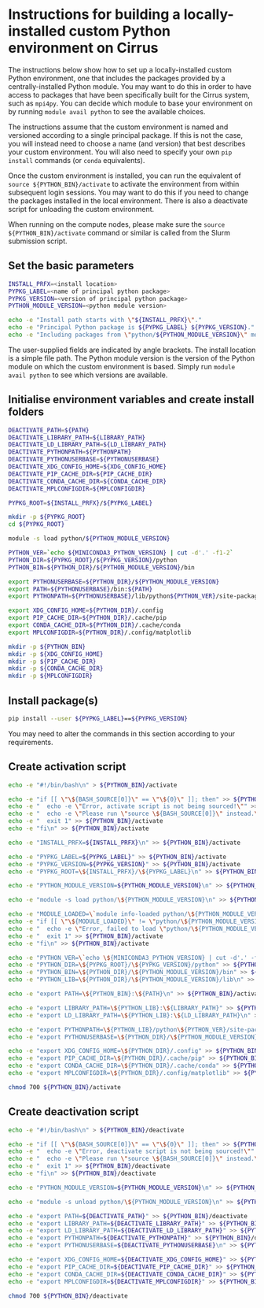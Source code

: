Instructions for building a locally-installed custom Python environment on Cirrus
=================================================================================
  
The instructions below show how to set up a locally-installed custom Python environment, one that includes
the packages provided by a centrally-installed Python module. You may want to do this in order to have
access to packages that have been specifically built for the Cirrus system, such as `mpi4py`. You can decide
which module to base your environment on by running `module avail python` to see the available choices.

The instructions assume that the custom environment is named and versioned according to a single principal package.
If this is not the case, you will instead need to choose a name (and version) that best describes your custom environment.
You will also need to specify your own `pip install` commands (or `conda` equivalents).

Once the custom environment is installed, you can run the equivalent of `source ${PYTHON_BIN}/activate` to activate
the environment from within subsequent login sessions. You may want to do this if you need to change the packages
installed in the local environment. There is also a deactivate script for unloading the custom environment.

When running on the compute nodes, please make sure the `source ${PYTHON_BIN}/activate` command or similar
is called from the Slurm submission script.


Set the basic parameters
------------------------

```bash
INSTALL_PRFX=<install location>
PYPKG_LABEL=<name of principal python package>
PYPKG_VERSION=<version of principal python package>
PYTHON_MODULE_VERSION=<python module version>

echo -e "Install path starts with \"${INSTALL_PRFX}\"."
echo -e "Principal Python package is ${PYPKG_LABEL} ${PYPKG_VERSION}."
echo -e "Including packages from \"python/${PYTHON_MODULE_VERSION}\" module.\n"
```

The user-supplied fields are indicated by angle brackets.
The install location is a simple file path.
The Python module version is the version of the Python module on which the custom environment is based.
Simply run `module avail python` to see which versions are available.


Initialise environment variables and create install folders
-----------------------------------------------------------

```bash
DEACTIVATE_PATH=${PATH}
DEACTIVATE_LIBRARY_PATH=${LIBRARY_PATH}
DEACTIVATE_LD_LIBRARY_PATH=${LD_LIBRARY_PATH}
DEACTIVATE_PYTHONPATH=${PYTHONPATH}
DEACTIVATE_PYTHONUSERBASE=${PYTHONUSERBASE}
DEACTIVATE_XDG_CONFIG_HOME=${XDG_CONFIG_HOME}
DEACTIVATE_PIP_CACHE_DIR=${PIP_CACHE_DIR}
DEACTIVATE_CONDA_CACHE_DIR=${CONDA_CACHE_DIR}
DEACTIVATE_MPLCONFIGDIR=${MPLCONFIGDIR}

PYPKG_ROOT=${INSTALL_PRFX}/${PYPKG_LABEL}

mkdir -p ${PYPKG_ROOT}
cd ${PYPKG_ROOT}

module -s load python/${PYTHON_MODULE_VERSION}

PYTHON_VER=`echo ${MINICONDA3_PYTHON_VERSION} | cut -d'.' -f1-2`
PYTHON_DIR=${PYPKG_ROOT}/${PYPKG_VERSION}/python
PYTHON_BIN=${PYTHON_DIR}/${PYTHON_MODULE_VERSION}/bin

export PYTHONUSERBASE=${PYTHON_DIR}/${PYTHON_MODULE_VERSION}
export PATH=${PYTHONUSERBASE}/bin:${PATH}
export PYTHONPATH=${PYTHONUSERBASE}/lib/python${PYTHON_VER}/site-packages:${PYTHONPATH}

export XDG_CONFIG_HOME=${PYTHON_DIR}/.config
export PIP_CACHE_DIR=${PYTHON_DIR}/.cache/pip
export CONDA_CACHE_DIR=${PYTHON_DIR}/.cache/conda
export MPLCONFIGDIR=${PYTHON_DIR}/.config/matplotlib

mkdir -p ${PYTHON_BIN}
mkdir -p ${XDG_CONFIG_HOME}
mkdir -p ${PIP_CACHE_DIR}
mkdir -p ${CONDA_CACHE_DIR}
mkdir -p ${MPLCONFIGDIR}
```


Install package(s)
------------------

```bash
pip install --user ${PYPKG_LABEL}==${PYPKG_VERSION}
```

You may need to alter the commands in this section according to your requirements.


Create activation script
------------------------

```bash
echo -e "#!/bin/bash\n" > ${PYTHON_BIN}/activate

echo -e "if [[ \"\${BASH_SOURCE[0]}\" == \"\${0}\" ]]; then" >> ${PYTHON_BIN}/activate
echo -e "  echo -e \"Error, activate script is not being sourced!\"" >> ${PYTHON_BIN}/activate
echo -e "  echo -e \"Please run \"source \${BASH_SOURCE[0]}\" instead.\"" >> ${PYTHON_BIN}/activate
echo -e "  exit 1" >> ${PYTHON_BIN}/activate
echo -e "fi\n" >> ${PYTHON_BIN}/activate

echo -e "INSTALL_PRFX=${INSTALL_PRFX}\n" >> ${PYTHON_BIN}/activate

echo -e "PYPKG_LABEL=${PYPKG_LABEL}" >> ${PYTHON_BIN}/activate
echo -e "PYPKG_VERSION=${PYPKG_VERSION}" >> ${PYTHON_BIN}/activate
echo -e "PYPKG_ROOT=\${INSTALL_PRFX}/\${PYPKG_LABEL}\n" >> ${PYTHON_BIN}/activate

echo -e "PYTHON_MODULE_VERSION=${PYTHON_MODULE_VERSION}\n" >> ${PYTHON_BIN}/activate

echo -e "module -s load python/\${PYTHON_MODULE_VERSION}\n" >> ${PYTHON_BIN}/activate

echo -e "MODULE_LOADED=\`module info-loaded python/\${PYTHON_MODULE_VERSION}\`" >> ${PYTHON_BIN}/activate
echo -e "if [[ \"\${MODULE_LOADED}\" != \"python/\${PYTHON_MODULE_VERSION}\" ]]; then" >> ${PYTHON_BIN}/activate
echo -e "  echo -e \"Error, failed to load \"python/\${PYTHON_MODULE_VERSION}\" module!\"" >> ${PYTHON_BIN}/activate
echo -e "  exit 1" >> ${PYTHON_BIN}/activate
echo -e "fi\n" >> ${PYTHON_BIN}/activate

echo -e "PYTHON_VER=\`echo \${MINICONDA3_PYTHON_VERSION} | cut -d'.' -f1-2\`" >> ${PYTHON_BIN}/activate
echo -e "PYTHON_DIR=\${PYPKG_ROOT}/\${PYPKG_VERSION}/python" >> ${PYTHON_BIN}/activate
echo -e "PYTHON_BIN=\${PYTHON_DIR}/\${PYTHON_MODULE_VERSION}/bin" >> ${PYTHON_BIN}/activate
echo -e "PYTHON_LIB=\${PYTHON_DIR}/\${PYTHON_MODULE_VERSION}/lib\n" >> ${PYTHON_BIN}/activate

echo -e "export PATH=\${PYTHON_BIN}:\${PATH}\n" >> ${PYTHON_BIN}/activate

echo -e "export LIBRARY_PATH=\${PYTHON_LIB}:\${LIBRARY_PATH}" >> ${PYTHON_BIN}/activate
echo -e "export LD_LIBRARY_PATH=\${PYTHON_LIB}:\${LD_LIBRARY_PATH}\n" >> ${PYTHON_BIN}/activate

echo -e "export PYTHONPATH=\${PYTHON_LIB}/python\${PYTHON_VER}/site-packages:\${PYTHONPATH}" >> ${PYTHON_BIN}/activate
echo -e "export PYTHONUSERBASE=\${PYTHON_DIR}/\${PYTHON_MODULE_VERSION}\n" >> ${PYTHON_BIN}/activate

echo -e "export XDG_CONFIG_HOME=\${PYTHON_DIR}/.config" >> ${PYTHON_BIN}/activate
echo -e "export PIP_CACHE_DIR=\${PYTHON_DIR}/.cache/pip" >> ${PYTHON_BIN}/activate
echo -e "export CONDA_CACHE_DIR=\${PYTHON_DIR}/.cache/conda" >> ${PYTHON_BIN}/activate
echo -e "export MPLCONFIGDIR=\${PYTHON_DIR}/.config/matplotlib" >> ${PYTHON_BIN}/activate

chmod 700 ${PYTHON_BIN}/activate
```


Create deactivation script
--------------------------

```bash
echo -e "#!/bin/bash\n" > ${PYTHON_BIN}/deactivate

echo -e "if [[ \"\${BASH_SOURCE[0]}\" == \"\${0}\" ]]; then" >> ${PYTHON_BIN}/deactivate
echo -e "  echo -e \"Error, deactivate script is not being sourced!\"" >> ${PYTHON_BIN}/deactivate
echo -e "  echo -e \"Please run \"source \${BASH_SOURCE[0]}\" instead.\"" >> ${PYTHON_BIN}/deactivate
echo -e "  exit 1" >> ${PYTHON_BIN}/deactivate
echo -e "fi\n" >> ${PYTHON_BIN}/deactivate

echo -e "PYTHON_MODULE_VERSION=${PYTHON_MODULE_VERSION}\n" >> ${PYTHON_BIN}/deactivate

echo -e "module -s unload python/\${PYTHON_MODULE_VERSION}\n" >> ${PYTHON_BIN}/deactivate

echo -e "export PATH=${DEACTIVATE_PATH}" >> ${PYTHON_BIN}/deactivate
echo -e "export LIBRARY_PATH=${DEACTIVATE_LIBRARY_PATH}" >> ${PYTHON_BIN}/deactivate
echo -e "export LD_LIBRARY_PATH=${DEACTIVATE_LD_LIBRARY_PATH}" >> ${PYTHON_BIN}/deactivate
echo -e "export PYTHONPATH=${DEACTIVATE_PYTHONPATH}" >> ${PYTHON_BIN}/deactivate
echo -e "export PYTHONUSERBASE=${DEACTIVATE_PYTHONUSERBASE}\n" >> ${PYTHON_BIN}/deactivate

echo -e "export XDG_CONFIG_HOME=${DEACTIVATE_XDG_CONFIG_HOME}" >> ${PYTHON_BIN}/deactivate
echo -e "export PIP_CACHE_DIR=${DEACTIVATE_PIP_CACHE_DIR}" >> ${PYTHON_BIN}/deactivate
echo -e "export CONDA_CACHE_DIR=${DEACTIVATE_CONDA_CACHE_DIR}" >> ${PYTHON_BIN}/deactivate
echo -e "export MPLCONFIGDIR=${DEACTIVATE_MPLCONFIGDIR}" >> ${PYTHON_BIN}/deactivate

chmod 700 ${PYTHON_BIN}/deactivate
```
